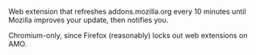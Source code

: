 Web extension that refreshes addons.mozilla.org every 10 minutes until Mozilla improves your update, then notifies you.

Chromium-only, since Firefox (reasonably) locks out web extensions on AMO.
